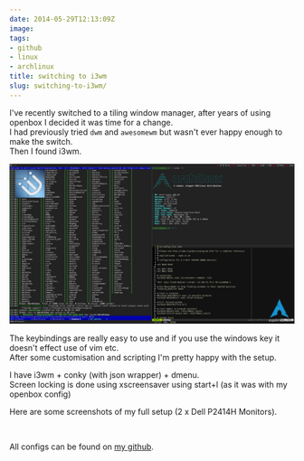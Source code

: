 ```yaml
---
date: 2014-05-29T12:13:09Z
image:
tags:
- github
- linux
- archlinux
title: switching to i3wm
slug: switching-to-i3wm/
---
```


I've recently switched to a tiling window manager, after years of using openbox I decided it was time for a change.<br />
I had previously tried `dwm` and `awesomewm` but wasn't ever happy enough to make the switch.<br />
Then I found i3wm.

![i3wm_ss_05_2014](../_media/images/2014/May/i3wm_ss_05_2014.jpg)

The keybindings are really easy to use and if you use the windows key it doesn't effect use of vim etc.<br />
After some customisation and scripting I'm pretty happy with the setup.

I have i3wm + conky (with json wrapper) + dmenu.<br />
Screen locking is done using xscreensaver using start+l (as it was with my openbox config)

Here are some screenshots of my full setup (2 x Dell P2414H Monitors).

<p class="text-center"><a href="/media/images/2014/May/2014_05_26.jpg" target="_blank"><img src="/media/images/2014/May/2014_05_26_250px.jpg" border="0" alt="" class="inline"></a> <a href="/media/images/2014/May/2014_05_27.jpg" target="_blank"><img src="/media/images/2014/May/2014_05_27_250px.jpg" border="0" alt="" class="inline"></a></p>

All configs can be found on <a href="https://github.com/equk/linux" target="_blank">my github</a>.

